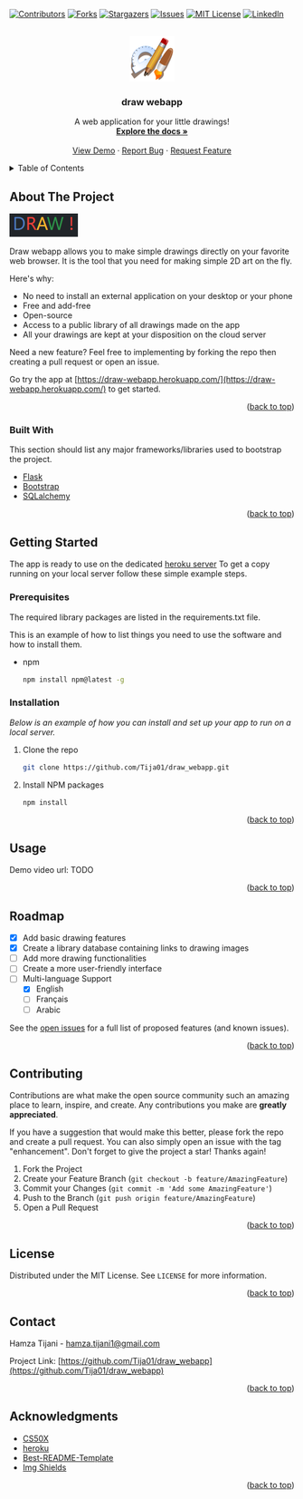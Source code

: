 <div id="top"></div>

<!-- PROJECT SHIELDS -->
<!--
*** I'm using markdown "reference style" links for readability.
*** Reference links are enclosed in brackets [ ] instead of parentheses ( ).
*** See the bottom of this document for the declaration of the reference variables
*** for contributors-url, forks-url, etc. This is an optional, concise syntax you may use.
*** https://www.markdownguide.org/basic-syntax/#reference-style-links
-->
[![Contributors][contributors-shield]][contributors-url]
[![Forks][forks-shield]][forks-url]
[![Stargazers][stars-shield]][stars-url]
[![Issues][issues-shield]][issues-url]
[![MIT License][license-shield]][license-url]
[![LinkedIn][linkedin-shield]][linkedin-url]



<!-- PROJECT LOGO -->
<br />
<div align="center">
  <a href="https://github.com/Tija01/draw_webapp">
    <img src="images/logo.png" alt="Logo" width="80" height="80">
  </a>

  <h3 align="center">draw webapp</h3>

  <p align="center">
    A web application for your little drawings!
    <br />
    <a href="https://github.com/Tija01/draw_webapp"><strong>Explore the docs »</strong></a>
    <br />
    <br />
    <a href="https://draw-webapp.herokuapp.com/">View Demo</a>
    ·
    <a href="https://github.com/Tija01/draw_webapp/issues">Report Bug</a>
    ·
    <a href="https://github.com/Tija01/draw_webapp/issues">Request Feature</a>
  </p>
</div>



<!-- TABLE OF CONTENTS -->
<details>
  <summary>Table of Contents</summary>
  <ol>
    <li>
      <a href="#about-the-project">About The Project</a>
      <ul>
        <li><a href="#built-with">Built With</a></li>
      </ul>
    </li>
    <li>
      <a href="#getting-started">Getting Started</a>
      <ul>
        <li><a href="#prerequisites">Prerequisites</a></li>
        <li><a href="#installation">Installation</a></li>
      </ul>
    </li>
    <li><a href="#usage">Usage</a></li>
    <li><a href="#roadmap">Roadmap</a></li>
    <li><a href="#contributing">Contributing</a></li>
    <li><a href="#license">License</a></li>
    <li><a href="#contact">Contact</a></li>
    <li><a href="#acknowledgments">Acknowledgments</a></li>
  </ol>
</details>



<!-- ABOUT THE PROJECT -->
## About The Project

[![Product Name Screen Shot][product-screenshot]](https://draw-webapp.herokuapp.com/)

Draw webapp allows you to make simple drawings directly on your favorite web browser. It is the tool that you need for making simple 2D art on the fly.

Here's why:
* No need to install an external application on your desktop or your phone
* Free and add-free
* Open-source
* Access to a public library of all drawings made on the app
* All your drawings are kept at your disposition on the cloud server 

Need a new feature? Feel free to implementing by forking the repo then creating a pull request or open an issue.

Go try the app at [https://draw-webapp.herokuapp.com/](https://draw-webapp.herokuapp.com/) to get started.

<p align="right">(<a href="#top">back to top</a>)</p>



### Built With

This section should list any major frameworks/libraries used to bootstrap the project.

* [Flask](https://flask.palletsprojects.com/en/2.1.x/)
* [Bootstrap](https://getbootstrap.com)
* [SQLalchemy](https://www.sqlalchemy.org/)


<p align="right">(<a href="#top">back to top</a>)</p>



<!-- GETTING STARTED -->
## Getting Started

The app is ready to use on the dedicated [heroku server](https://draw-webapp.herokuapp.com/)
To get a copy running on your local server follow these simple example steps.

### Prerequisites

The required library packages are listed in the requirements.txt file.

This is an example of how to list things you need to use the software and how to install them.
* npm
  ```sh
  npm install npm@latest -g
  ```

### Installation

_Below is an example of how you can install and set up your app to run on a local server._

1. Clone the repo
   ```sh
   git clone https://github.com/Tija01/draw_webapp.git
   ```
2. Install NPM packages
   ```sh
   npm install
   ```

<p align="right">(<a href="#top">back to top</a>)</p>



<!-- USAGE EXAMPLES -->
## Usage

Demo video url: TODO

<p align="right">(<a href="#top">back to top</a>)</p>



<!-- ROADMAP -->
## Roadmap

- [x] Add basic drawing features
- [X] Create a library database containing links to drawing images  
- [ ] Add more drawing functionalities
- [ ] Create a more user-friendly interface
- [ ] Multi-language Support
    - [X] English
    - [ ] Français
    - [ ] Arabic

See the [open issues](https://github.com/Tija01/draw_webapp/issues) for a full list of proposed features (and known issues).

<p align="right">(<a href="#top">back to top</a>)</p>



<!-- CONTRIBUTING -->
## Contributing

Contributions are what make the open source community such an amazing place to learn, inspire, and create. Any contributions you make are **greatly appreciated**.

If you have a suggestion that would make this better, please fork the repo and create a pull request. You can also simply open an issue with the tag "enhancement".
Don't forget to give the project a star! Thanks again!

1. Fork the Project
2. Create your Feature Branch (`git checkout -b feature/AmazingFeature`)
3. Commit your Changes (`git commit -m 'Add some AmazingFeature'`)
4. Push to the Branch (`git push origin feature/AmazingFeature`)
5. Open a Pull Request

<p align="right">(<a href="#top">back to top</a>)</p>



<!-- LICENSE -->
## License

Distributed under the MIT License. See `LICENSE` for more information.

<p align="right">(<a href="#top">back to top</a>)</p>



<!-- CONTACT -->
## Contact

Hamza Tijani - hamza.tijani1@gmail.com

Project Link: [https://github.com/Tija01/draw_webapp](https://github.com/Tija01/draw_webapp)

<p align="right">(<a href="#top">back to top</a>)</p>



<!-- ACKNOWLEDGMENTS -->
## Acknowledgments

* [CS50X](https://cs50.harvard.edu/x/)
* [heroku](https://heroku.com/)
* [Best-README-Template](https://github.com/othneildrew/Best-README-Template)
* [Img Shields](https://shields.io)

<p align="right">(<a href="#top">back to top</a>)</p>



<!-- MARKDOWN LINKS & IMAGES -->
<!-- https://www.markdownguide.org/basic-syntax/#reference-style-links -->
[contributors-shield]: https://img.shields.io/github/contributors/Tija01/draw_webapp.svg?style=for-the-badge
[contributors-url]: https://github.com/Tija01/draw_webapp/graphs/contributors
[forks-shield]: https://img.shields.io/github/forks/Tija01/draw_webapp.svg?style=for-the-badge
[forks-url]: https://github.com/Tija01/draw_webapp/network/members
[stars-shield]: https://img.shields.io/github/stars/Tija01/draw_webapp.svg?style=for-the-badge
[stars-url]: https://github.com/Tija01/draw_webapp/stargazers
[issues-shield]: https://img.shields.io/github/issues/Tija01/draw_webapp.svg?style=for-the-badge
[issues-url]: https://github.com/Tija01/draw_webapp/issues
[license-shield]: https://img.shields.io/github/license/Tija01/draw_webapp.svg?style=for-the-badge
[license-url]: https://github.com/Tija01/draw_webapp/blob/main/LICENSE
[linkedin-shield]: https://img.shields.io/badge/-LinkedIn-black.svg?style=for-the-badge&logo=linkedin&colorB=555
[linkedin-url]: https://www.linkedin.com/in/hamza-tijani-558671195/
[product-screenshot]: images/name.PNG
